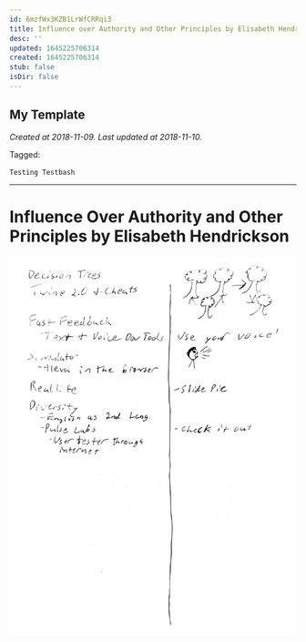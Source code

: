 ```yaml
---
id: 6mzfWx3KZB1LrWfCRRqi3
title: Influence over Authority and Other Principles by Elisabeth Hendrickson
desc: ''
updated: 1645225706314
created: 1645225706314
stub: false
isDir: false
---
```

My Template
---

_Created at 2018-11-09._
_Last updated at 2018-11-10._



Tagged: 
```
Testing Testbash
```


---

# Influence Over Authority and Other Principles by Elisabeth Hendrickson


![RB 2018-11-0910.jpg](assets/RB-2018-11-0910.jpg)

